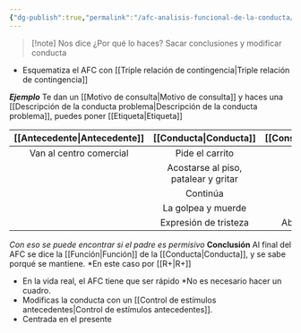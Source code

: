 ```yaml
---
{"dg-publish":true,"permalink":"/afc-analisis-funcional-de-la-conducta/"}
---
```


>[!note]  Nos dice ¿Por qué lo haces? 
>Sacar conclusiones y modificar conducta

- Esquematiza el AFC con [[Triple relación de contingencia\|Triple relación de contingencia]]

***Ejemplo***
Te dan un [[Motivo de consulta\|Motivo de consulta]]  y haces una [[Descripción de la conducta problema\|Descripción de la conducta problema]], puedes poner [[Etiqueta\|Etiqueta]]

|     [[Antecedente\|Antecedente]]     |             [[Conducta\|Conducta]]             |     [[Consecuente\|Consecuente]]      |
|:-----------------------:|:------------------------------------:|:------------------------:|
| Van al centro comercial |           Pide el carrito            |       Le dicen no        |
|                         | Acostarse al piso, patalear y gritar |   Intentan levantarlo    |
|                         |               Continúa               |      Habla y se va       |
|                         |          La golpea y muerde          |          Habla           |
|                         |        Expresión de tristeza         | Abraza, acaricia y habla |
*Con eso se puede encontrar si el padre es permisivo*
**Conclusión**
Al final del AFC se dice la [[Función\|Función]] de la [[Conducta\|Conducta]], y se sabe porqué se mantiene. *En este caso por [[R+\|R+]]

- En la vida real, el AFC tiene que ser rápido *No es necesario hacer un cuadro.
- Modificas la conducta con un [[Control de estímulos antecedentes\|Control de estímulos antecedentes]].
- Centrada en el presente

